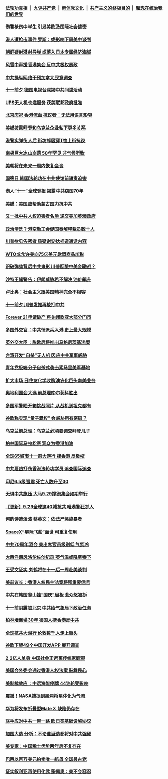 ####  [法轮功真相](../../../../basic/blob/master/README.md?t=10021413) &nbsp;|&nbsp; [九评共产党](../../../../9ping.md/blob/master/README.md?t=10021413) &nbsp;|&nbsp; [解体党文化](../../../../jtdwh.md/blob/master/README.md?t=10021413)  &nbsp;|&nbsp; [共产主义的终极目的](../../../../gczydzjmd.md/blob/master/README.md?t=10021413) &nbsp;|&nbsp; [魔鬼在统治我们的世界](../../../../mgztzwmdsj.md/blob/master/README.md?t=10021413) 

#### [港警枪伤中学生 引发美欧及国际社会谴责](../pages/nsc418/n11562667.md?t=10021413) 

#### [港人遭枪击事件 罗斯：或影响下周美中谈判](../pages/nsc418/n11562624.md?t=10021413) 

#### [朝鲜疑射潜射导弹 或落入日本专属经济海域](../pages/nsc418/n11562467.md?t=10021413) 

#### [风雪中声援香港集会 反中共极权暴政](../pages/nsc418/n11561612.md?t=10021413) 

#### [中共操纵网络干预加拿大民意调查](../pages/nsc418/n11561372.md?t=10021413) 

#### [十一前夕 德国电视台深揭中共间谍活动](../pages/nsc418/n11561317.md?t=10021413) 

#### [UPS无人机快递服务 获美联邦政府批准](../pages/nsc418/n11561168.md?t=10021413) 

#### [北京庆祝 香港流血 抗议者：无法用语言形容](../pages/nsc418/n11561110.md?t=10021413) 

#### [美媒披露拜登和乌克兰企业私下更多关系](../pages/nsc418/n11560648.md?t=10021413) 

#### [港警实弹伤人后 街坊邻居穿T恤上街抗议](../pages/nsc418/n11560831.md?t=10021413) 

#### [南极巨大冰山崩落 50年罕见 非气候所致](../pages/nsc418/n11560681.md?t=10021413) 

#### [美朝将在未来一周内恢复会谈](../pages/nsc418/n11560560.md?t=10021413) 

#### [国殇日 韩国法轮功在中共使馆前谴责迫害](../pages/nsc418/n11560082.md?t=10021413) 

#### [港人“十一”全球登报 揭露中共窃国70年](../pages/nsc418/n11559700.md?t=10021413) 

#### [美媒：美国应帮助蒙古国力抗中共](../pages/nsc418/n11559805.md?t=10021413) 

#### [又一批中共人权迫害者名单 递交美加英澳政府](../pages/nsc418/n11558054.md?t=10021413) 

#### [政治清洗？港空勤工会促国泰解释裁员数十人](../pages/nsc418/n11558219.md?t=10021413) 

#### [川普欲见告密者 质疑谢安达捏造通话内容](../pages/nsc418/n11557697.md?t=10021413) 

#### [WTO或允许美向75亿美元欧盟商品加税](../pages/nsc418/n11557941.md?t=10021413) 

#### [识破弹劾背后中共鬼影 川普酝酿中美金融战？](../pages/nsc418/n11558078.md?t=10021413) 

#### [沙特王储警告：伊朗威胁若不解决 油价飙升](../pages/nsc418/n11557806.md?t=10021413) 

#### [卢比奥：社会主义跟美国精神完全不相容](../pages/nsc418/n11557894.md?t=10021413) 

#### [十一前夕 川普发推再敲打中共](../pages/nsc418/n11557662.md?t=10021413) 

#### [Forever 21申请破产 将关闭欧亚大部分门市](../pages/nsc418/n11557497.md?t=10021413) 

#### [多国外交官：中共悄派兵入港 史上最大规模](../pages/nsc418/n11557563.md?t=10021413) 

#### [英外交大臣：脱欧后将推出马格尼茨基法案](../pages/nsc418/n11557586.md?t=10021413) 

#### [台湾开发“自杀”无人机 因应中共军事威胁](../pages/nsc418/n11557037.md?t=10021413) 

#### [青年党极端分子自杀式袭击索马里美军基地](../pages/nsc418/n11557266.md?t=10021413) 

#### [扩大市场 日住友化学收购澳农化巨头南美业务](../pages/nsc418/n11556850.md?t=10021413) 

#### [奥地利国会大选 前总理库尔茨料胜出](../pages/nsc418/n11556553.md?t=10021413) 

#### [多国军警晒开箱挑战照片 从战机到坦克都有](../pages/nsc418/n11556469.md?t=10021413) 

#### [谷歌称实现“量子霸权” 会威胁所有密码？](../pages/nsc418/n11555410.md?t=10021413) 

#### [乌克兰前总理：乌克兰必须要调查拜登儿子](../pages/nsc418/n11555373.md?t=10021413) 

#### [柏林国际马拉松赛 观众为香港加油](../pages/nsc418/n11555441.md?t=10021413) 

#### [全球65城市十一前大游行 撑香港 反极权](../pages/nsc418/n11554701.md?t=10021413) 

#### [中共雇凶打伤香港法轮功学员 追查国际追查](../pages/nsc418/n11554381.md?t=10021413) 

#### [印尼6.5级强震 死亡人数升至30](../pages/nsc418/n11555392.md?t=10021413) 

#### [无惧中共施压 大马9.29撑港集会如期举行](../pages/nsc418/n11555259.md?t=10021413) 

#### [【更新】9.29全球逾40城抗共 唯港警狂抓人](../pages/nsc418/n11553704.md?t=10021413) 

#### [何韵诗遭泼漆 蔡英文：依法严惩施暴者](../pages/nsc418/n11554700.md?t=10021413) 

#### [SpaceX“星际飞船”面世 可重复使用](../pages/nsc418/n11554214.md?t=10021413) 

#### [中共70周年酒会 美出席官员级别低 气氛冷](../pages/nsc418/n11554792.md?t=10021413) 

#### [大西洋飓风洛伦佐创纪录 英气温或降至零下](../pages/nsc418/n11554374.md?t=10021413) 

#### [王受文证实 刘鹤将在十一后一周赴美谈判](../pages/nsc418/n11554452.md?t=10021413) 

#### [美前议长：香港人权民主法案将释重要信号](../pages/nsc418/n11553650.md?t=10021413) 

#### [中共在韩国釜山挂“国庆”展板 惹众怒被拆](../pages/nsc418/n11554225.md?t=10021413) 

#### [十一前阴霾锁北京 中共给气象局下政治任务](../pages/nsc418/n11554120.md?t=10021413) 

#### [柏林墙倒塌30年 德国人挺香港反中共](../pages/nsc418/n11553225.md?t=10021413) 

#### [全球抗共大游行 伦敦数千人走上街头](../pages/nsc418/n11552948.md?t=10021413) 

#### [谷歌下架49个中国开发APP 展开调查](../pages/nsc418/n11552928.md?t=10021413) 

#### [2.2亿人单身 中国社会正远离传统家庭观](../pages/nsc418/n11551820.md?t=10021413) 

#### [美国会外委会通过香港人权法案 鼓舞民心](../pages/nsc418/n11551555.md?t=10021413) 

#### [美制裁效应：中远海能停牌 44油轮受影响](../pages/nsc418/n11550947.md?t=10021413) 

#### [震撼！NASA捕捉到黑洞将星体化为气流](../pages/nsc418/n11551017.md?t=10021413) 

#### [华为将发布折叠型Mate X 缺陷仍存在](../pages/nsc418/n11550823.md?t=10021413) 

#### [联手应对中共一带一路 欧日签基础设施协议](../pages/nsc418/n11550875.md?t=10021413) 

#### [加国大选 分析：不论谁当选都将对中共强硬](../pages/nsc418/n11550796.md?t=10021413) 

#### [美专家：中国稀土优势两年后不复存在](../pages/nsc418/n11550182.md?t=10021413) 

#### [巴西以百万美元拍卖唯一航母 全球最古老](../pages/nsc418/n11550229.md?t=10021413) 

#### [证实叙利亚再使用化武 蓬佩奥：美不会容忍](../pages/nsc418/n11550126.md?t=10021413) 

